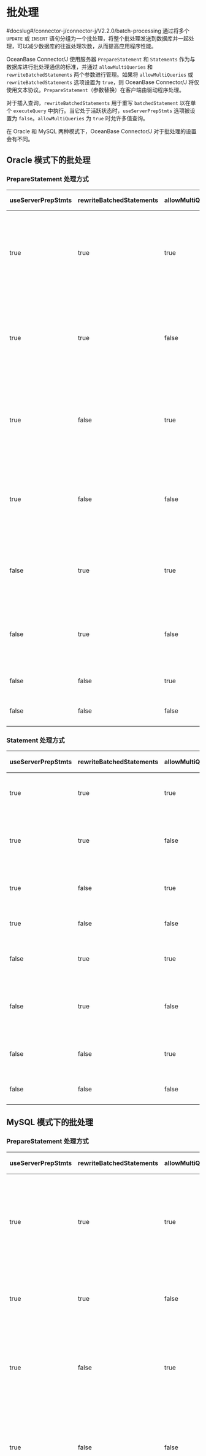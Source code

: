 批处理 
========================
#docslug#/connector-j/connector-j/V2.2.0/batch-processing
通过将多个 `UPDATE` 或 `INSERT` 语句分组为一个批处理，将整个批处理发送到数据库并一起处理，可以减少数据库的往返处理次数，从而提高应用程序性能。

OceanBase Connector/J 使用服务器 `PrepareStatement` 和 `Statements` 作为与数据库进行批处理通信的标准，并通过 `allowMultiQueries` 和 `rewriteBatchedStatements` 两个参数进行管理。如果将 `allowMultiQueries` 或 `rewriteBatchedStatements` 选项设置为 `true`，则 OceanBase Connector/J 将仅使用文本协议。`PrepareStatement`（参数替换）在客户端由驱动程序处理。

对于插入查询，`rewriteBatchedStatements` 用于重写 `batchedStatement` 以在单个 `executeQuery` 中执行。当它处于活跃状态时，`useServerPrepStmts` 选项被设置为 `false`。`allowMultiQueries` 为 `true` 时允许多值查询。

在 Oracle 和 MySQL 两种模式下，OceanBase Connector/J 对于批处理的设置会有不同。

Oracle 模式下的批处理 
-----------------------------------

### PrepareStatement 处理方式 



| **useServerPrepStmts** | **rewriteBatchedStatements** | **allowMultiQueries** |                           **INSERT 操作**                           |                  **UPDATE 操作**                   |
|------------------------|------------------------------|-----------------------|-------------------------------------------------------------------|--------------------------------------------------|
| true                   | true                         | true                  | Prepare 的 sqlString 会变成 `VALUES(),(),()...` 的格式。之后执行一个 `EXECUTE`。 | Prepare 的 sqlString 是正常格式，之后通过多次 `EXECUTE` 设置参数。 |
| true                   | true                         | false                 | Prepare 的 sqlString 会变成 `VALUES(),(),()...` 的格式。之后执行一个 `EXECUTE`。 | Prepare 的 sqlString 是正常格式，之后通过多次 `EXECUTE` 设置参数。 |
| true                   | false                        | true                  | Prepare 的 sqlString 是正常格式，之后通过多次 `EXECUTE` 来设置参数。                 | Prepare 的 sqlString 是正常格式，之后通过多次 `EXECUTE` 设置参数。 |
| true                   | false                        | false                 | Prepare 的 sqlString 是正常格式，之后通过多次 `EXECUTE` 来设置参数。                 | Prepare 的 sqlString 是正常格式，之后通过多次 `EXECUTE` 设置参数。 |
| false                  | true                         | true                  | `INSERT` SQL 语句通过括号"()"拼接在一起，为文本格式。                               | 拼成一个完整的 `VALUES(),(),()...` 格式的字符串。              |
| false                  | true                         | false                 | `INSERT` SQL 语句通过括号"()"拼接在一起，为文本格式。                               | 执行多条 `UPDATE` 语句。                                |
| false                  | false                        | true                  | 执行多条 `INSERT` 语句。                                                 | 执行多条 `UPDATE` 语句。                                |
| false                  | false                        | false                 | 执行多条 `INSERT` 语句。                                                 | 执行多条 `UPDATE` 语句。                                |



### Statement 处理方式 



| **useServerPrepStmts** | **rewriteBatchedStatements** | **allowMultiQueries** |                       **INSERT 操作**                       |                       **UPDATE 操作**                       |
|------------------------|------------------------------|-----------------------|-----------------------------------------------------------|-----------------------------------------------------------|
| true                   | true                         | true                  | sqlString 会变成 `VALUES(),(),()...` 的格式。                    | `UPDATE` SQL 语句通过分号";"拼接在一起。                              |
| true                   | true                         | false                 | 执行 `SET OPTION` 的时候报错"Not supported feature or function"。 | 执行 `SET OPTION` 的时候报错"Not supported feature or function"。 |
| true                   | false                        | true                  | sqlString 会变成 `VALUES(),(),()...` 的格式。                    | `UPDATE` SQL 语句通过分号";"拼接在一起。                              |
| true                   | false                        | false                 | 逐个执行 `INSERT` 语句。                                         | 逐个执行 `UPDATE` 语句。                                         |
| false                  | true                         | true                  | sqlString 会变成 `VALUES(),(),()...` 的格式。                    | `UPDATE` SQL 语句通过分号";"拼接在一起。                              |
| false                  | true                         | false                 | 执行 `SET OPTION` 的时候报错"Not supported feature or function"。 | 执行 `SET OPTION` 的时候报错"Not supported feature or function"。 |
| false                  | false                        | true                  | sqlString 会变成 `VALUES(),(),()...` 的格式。                    | `UPDATE` SQL 语句通过分号";"拼接在一起。                              |
| false                  | false                        | false                 | 逐个执行 `INSERT` 语句。                                         | 逐个执行 `UPDATE`。                                            |



MySQL 模式下的批处理 
----------------------------------

### PrepareStatement 处理方式 



| **useServerPrepStmts** | **rewriteBatchedStatements** | **allowMultiQueries** |                   **INSERT 操作**                    |                                      **UPDATE 操作**                                      |
|------------------------|------------------------------|-----------------------|----------------------------------------------------|-----------------------------------------------------------------------------------------|
| true                   | true                         | true                  | Prepare 的sqlString 会变成 `VALUES(),(),()...` 的格式。    | Prepare 的 `UPDATE` SQL 通过分号";"拼接在一起，但是会报错"No operations allowed after statement close"。 |
| true                   | true                         | false                 | Prepare 的sqlString 会变成 `VALUES(),(),()...` 的格式。    | 执行 `SET OPTION` 的时候报错"Not supported feature or function"。                               |
| true                   | false                        | true                  | Prepare 的 SQL String 是正常格式，之后通过多次 `EXECUTE` 来设置参数。 | Prepare 的 sqlString 是正常格式，之后通过多次 `EXECUTE` 来设置参数。                                       |
| true                   | false                        | false                 | Prepare 的sqlString 是正常格式，之后通过多次 `EXECUTE` 来设置参数。   | Prepare 的 sqlString 是正常格式，之后通过多次 `EXECUTE` 来设置参数。                                       |
| false                  | true                         | true                  | 拼成一个完整的 `VALUES(),(),()...` 格式的字符串。                | Prepare 的 `UPDATE` SQL 通过分号";"拼接在一起。                                                    |
| false                  | true                         | false                 | 拼成一个完整的 `VALUES(),(),()...` 格式的字符串。                | 执行 `SET OPTION` 的时候报错"Not supported feature or function"。                               |
| false                  | false                        | true                  | 执行多条 `INSERT` 语句。                                  | 执行多条 `UPDATE` 语句。                                                                       |
| false                  | false                        | false                 | 执行多条 `INSERT` 语句。                                  | 执行多条 `UPDATE` 语句。                                                                       |



### Statement 处理方式 



| **useServerPrepStmts** | **rewriteBatchedStatements** | **allowMultiQueries** |                       **INSERT 操作**                       |                       **UPDATE 操作**                       |
|------------------------|------------------------------|-----------------------|-----------------------------------------------------------|-----------------------------------------------------------|
| true                   | true                         | true                  | sqlString 会变成 `VALUES(),(),()...` 的格式。                    | `UPDATE` SQL 通过分号";"拼接在一起。                                |
| true                   | true                         | false                 | 执行 `SET OPTION` 的时候报错"Not supported feature or function"。 | 执行 `SET OPTION` 的时候报错"Not supported feature or function"。 |
| true                   | false                        | true                  | sqlString 会变成 `VALUES(),(),()...` 的格式。                    | `UPDATE` SQL 通过分号";"拼接在一起。                                |
| true                   | false                        | false                 | 逐个执行 `INSERT` 语句。                                         | 逐个执行 `UPDATE` 语句。                                         |
| false                  | true                         | true                  | sqlString 会变成 `VALUES(),(),()...` 的格式。                    | `UPDATE` SQL 通过分号";"拼接在一起。                                |
| false                  | true                         | false                 | 执行 `SET OPTION` 的时候报错"Not supported feature or function"。 | 执行 `SET OPTION` 的时候报错"Not supported feature or function"。 |
| false                  | false                        | true                  | sqlString 会变成 `VALUES(),(),()...` 的格式。                    | `UPDATE` SQL 通过分号";"拼接在一起。                                |
| false                  | false                        | false                 | 逐个执行 `INSERT` 语句。                                         | 逐个执行 `UPDATE` 语句。                                         |



示例 
-----------------------

```sql
public void test_execute_batch() {
    Connection conn = null;
    try {
        for (int q = 0; q < 2; q++) {
            for (int w = 0; w < 2; w++) {
                for (int e = 0; e < 2; e++) {

                    /**
                     *  useServerPrepStmts = true / false
                     *  rewriteBatchedStatements = true / false
                     *  allowMultiQueries = true / false
                     */
                    boolean uSPS = q == 0 ? false : true;
                    String rBS = w == 0 ? "false" : "true";
                    String aMQ = e == 0 ? "false" : "true";

                    String other_condition = "&rewriteBatchedStatements=" + rBS
                            + "&allowMultiQueries=" + aMQ;
                    conn = ConnectionUtils.getDefObOracleConnection(uSPS, true, other_condition);
                    Statement statement = conn.createStatement();

                    try {
                        statement.execute("DROP TABLE test_batch_t");
                    } catch (SQLException exp) {
                        //e.printStackTrace();
                    }

                    String sql = "create table test_batch_t(id int primary key, c1 varchar2(10))";
                    statement.execute(sql);

                    PreparedStatement ps = conn
                            .prepareStatement("insert into test_batch_t(id, c1) values (?, ?)");

                    for (int j = 0; j < 10; j++) {
                        ps.setInt(1, j);
                        ps.setString(2, j + "_test");
                        ps.addBatch();
                    }
                    ps.executeBatch();

                    ps = conn.prepareStatement("update test_batch_t set id = ? where c1 = ?");

                    for (int j = 0; j < 10; j++) {
                        ps.setInt(1, j);
                        ps.setString(2, j + "_test");
                        ps.addBatch();
                    }
                    ps.executeBatch();
                }
            }
        }
    } catch (Exception e) {
        e.printStackTrace();
    }
}
```


